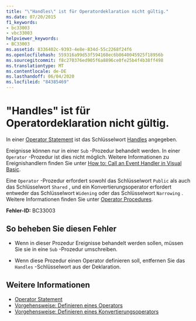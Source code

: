 ```yaml
---
title: "\"Handles\" ist für Operatordeklaration nicht gültig."
ms.date: 07/20/2015
f1_keywords:
- bc33003
- vbc33003
helpviewer_keywords:
- BC33003
ms.assetid: 8336402c-9393-4e8e-834d-55c2268f24f6
ms.openlocfilehash: 559316a99d53f594168ec6b8640045925f18956b
ms.sourcegitcommit: f8c270376ed905f6a8896ce0fe25b4f4b38ff498
ms.translationtype: MT
ms.contentlocale: de-DE
ms.lasthandoff: 06/04/2020
ms.locfileid: "84385469"
---
```

# <a name="handles-is-not-valid-on-operator-declaration"></a>"Handles" ist für Operatordeklaration nicht gültig.
In einer [Operator Statement](../language-reference/statements/operator-statement.md) ist das Schlüsselwort [Handles](../language-reference/statements/handles-clause.md) angegeben.  
  
 Ereignisse können nur in einer `Sub` -Prozedur behandelt werden. In einer `Operator` -Prozedur ist dies nicht möglich. Weitere Informationen zu Ereignishandlern finden Sie unter [How to: Call an Event Handler in Visual Basic](../programming-guide/language-features/procedures/how-to-call-an-event-handler.md).  
  
 Eine `Operator` -Prozedur erfordert sowohl das Schlüsselwort `Public` als auch das Schlüsselwort `Shared` , und ein Konvertierungsoperator erfordert entweder das Schlüsselwort `Widening` oder das Schlüsselwort `Narrowing` . Weitere Informationen finden Sie unter [Operator Procedures](../programming-guide/language-features/procedures/operator-procedures.md).  
  
 **Fehler-ID:** BC33003  
  
## <a name="to-correct-this-error"></a>So beheben Sie diesen Fehler  
  
- Wenn in dieser Prozedur Ereignisse behandelt werden sollen, müssen Sie sie in eine `Sub` -Prozedur umschreiben.  
  
- Wenn diese Prozedur einen Operator definieren soll, entfernen Sie das `Handles` -Schlüsselwort aus der Deklaration.  
  
## <a name="see-also"></a>Weitere Informationen

- [Operator Statement](../language-reference/statements/operator-statement.md)
- [Vorgehensweise: Definieren eines Operators](../programming-guide/language-features/procedures/how-to-define-an-operator.md)
- [Vorgehensweise: Definieren eines Konvertierungsoperators](../programming-guide/language-features/procedures/how-to-define-a-conversion-operator.md)
